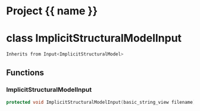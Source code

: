 <script setup>
import {useRoute} from 'vitepress'
const {path} = useRoute()
const tokens = path.split('/')
const words = tokens[2].split('-');
for (let i = 0; i < words.length; i++) {
    words[i] = words[i].charAt(0).toUpperCase() + words[i].slice(1);
    words[i] = words[i].replace('geode', 'Geode')
}
const name = words.join('-');
</script>
# Project {{ name }}

# class ImplicitStructuralModelInput


```cpp
Inherits from Input<ImplicitStructuralModel>
```



## Functions

### ImplicitStructuralModelInput

```cpp
protected void ImplicitStructuralModelInput(basic_string_view filename)
```




